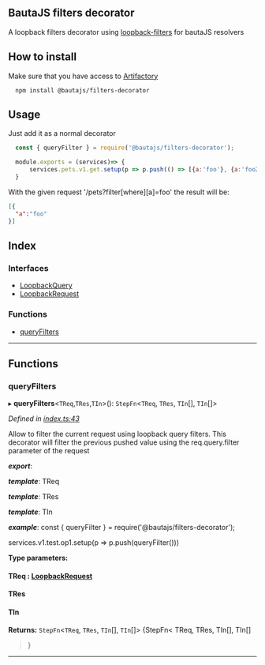 
BautaJS filters decorator
-------------------------

A loopback filters decorator using [loopback-filters](https://github.com/strongloop/loopback-filters) for bautaJS resolvers

How to install
--------------

Make sure that you have access to [Artifactory](https://axags.jfrog.io/axags/api/npm/virtual-bcn-node/)

```console
  npm install @bautajs/filters-decorator
```

Usage
-----

Just add it as a normal decorator

```js
  const { queryFilter } = require('@bautajs/filters-decorator');

  module.exports = (services)=> {
      services.pets.v1.get.setup(p => p.push(() => [{a:'foo'}, {a:'foo2'}]).push(queryFilter))
  }
```

With the given request '/pets?filter\[where\]\[a\]=foo' the result will be:

```json
[{
  "a":"foo"
}]
```

## Index

### Interfaces

* [LoopbackQuery](interfaces/loopbackquery.md)
* [LoopbackRequest](interfaces/loopbackrequest.md)

### Functions

* [queryFilters](#queryfilters)

---

## Functions

<a id="queryfilters"></a>

###  queryFilters

▸ **queryFilters**<`TReq`,`TRes`,`TIn`>(): `StepFn`<`TReq`, `TRes`, `TIn`[], `TIn`[]>

*Defined in [index.ts:43](https://github.axa.com/Digital/bauta-nodejs/blob/9b864df/packages/bautajs-filters-decorator/src/index.ts#L43)*

Allow to filter the current request using loopback query filters. This decorator will filter the previous pushed value using the req.query.filter parameter of the request

*__export__*: 

*__template__*: TReq

*__template__*: TRes

*__template__*: TIn

*__example__*: const { queryFilter } = require('@bautajs/filters-decorator');

services.v1.test.op1.setup(p => p.push(queryFilter()))

**Type parameters:**

#### TReq :  [LoopbackRequest](interfaces/loopbackrequest.md)
#### TRes 
#### TIn 

**Returns:** `StepFn`<`TReq`, `TRes`, `TIn`[], `TIn`[]>
{StepFn< TReq, TRes, TIn\[\], TIn\[\]

> }

___

